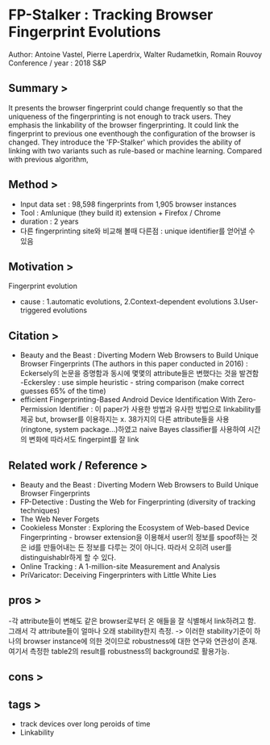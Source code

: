 FP-Stalker : Tracking Browser Fingerprint Evolutions
===============================================================
Author: Antoine Vastel, Pierre Laperdrix, Walter Rudametkin, Romain Rouvoy
Conference / year : 2018 S&P

Summary >
---------
It presents the browser fingerprint could change frequently so that the uniqueness of the fingerprinting is not enough to track users. They emphasis the linkability of the browser fingerprinting. It could link the fingerprint to previous one eventhough the configuration of the browser is changed. They introduce the 'FP-Stalker' which provides the ability of linking with two variants such as rule-based or machine learning. Compared with previous algorithm, 

Method > 
---------
- Input data set : 98,598 fingerprints from 1,905 browser instances
- Tool : AmIunique (they build it) extension + Firefox / Chrome 
- duration : 2 years
- 다른 fingerprinting site와 비교해 볼때 다른점 : unique identifier를 얻어낼 수 있음

Motivation >
------------
Fingerprint evolution
- cause : 1.automatic evolutions, 2.Context-dependent evolutions 3.User-triggered evolutions

Citation >
-----------
- Beauty and the Beast : Diverting Modern Web Browsers to Build Unique Browser Fingerprints (The authors in this paper conducted in 2016) : Eckersely의 논문을 증명함과 동시에 몇몇의 attribute들은 변했다는 것을 발견함
-Eckersley : use simple heuristic - string comparison (make correct guesses 65% of the time)
- efficient Fingerprinting-Based Android Device Identification With Zero-Permission Identifier : 이 paper가 사용한 방법과 유사한 방법으로 linkability를 제공 but, browser를 이용하지는 x. 38가지의 다른 attribute들을 사용 (ringtone, system package...)하였고 naive Bayes classifier를 사용하여 시간의 변화에 따라서도 fingerpint를 잘 link


Related work / Reference >
--------------------------
- Beauty and the Beast : Diverting Modern Web Browsers to Build Unique Browser Fingerprints
- FP-Detective : Dusting the Web for Fingerprinting (diversity of tracking techniques)
- The Web Never Forgets
- Cookieless Monster : Exploring the Ecosystem of Web-based Device Fingerprinting - browser extension을 이용해서 user의 정보를 spoof하는 것은 id를 만들어내는 든 정보를 다루는 것이 아니다. 따라서 오히려 user를 distinguishablr하게 할 수 있다. 
- Online Tracking : A 1-million-site Measurement and Analysis
- PriVaricator: Deceiving Fingerprinters with Little White Lies

pros >
------
-각 attribute들이 변해도 같은 browser로부터 온 애들을 잘 식별해서 link하려고 함. 그래서 각 attribute들이 얼마나 오래 stability한지 측정. -> 이러한 stability기준이 하나의 browser instance에 의한 것이므로 robustness에 대한 연구와 연관성이 존재. 여기서 측정한 table2의 result를 robustness의 background로 활용가능.

cons >
------

tags >
------
* track devices over long peroids of time
* Linkability
